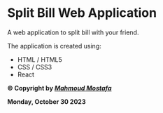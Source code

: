 # Split Bill Web Application

A web application to split bill with your friend.

The application is created using:

- HTML / HTML5
- CSS / CSS3
- React

**© Copyright by _[Mahmoud Mostafa](https://pph.me/mahmoudmostafa)_**

**Monday, October 30 2023**
